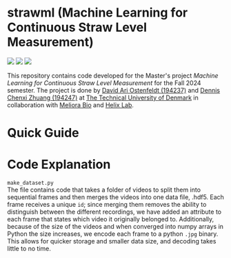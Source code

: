 # strawml (Machine Learning for Continuous Straw Level Measurement)

[<img src="https://img.shields.io/badge/PyTorch-%23EE4C2C.svg?style=for-the-badge&logo=PyTorch&logoColor=white">]()
[<img src="https://img.shields.io/badge/Weights_&_Biases-FFBE00?style=for-the-badge&logo=WeightsAndBiases&logoColor=white">]()
[<img src="https://img.shields.io/badge/Python-FFD43B?style=for-the-badge&logo=python&logoColor=blue">]()

This repository contains code developed for the Master's project _Machine Learning for Continuous Straw Level Measurement_ for the Fall 2024 semester. The project is done by [David Ari Ostenfeldt (194237)](https://www.linkedin.com/in/david-ostenfeldt/) and [Dennis Chenxi Zhuang (194247)](https://www.linkedin.com/in/dennis-chenxi-zhuang/) at [The Technical University of Denmark](https://www.dtu.dk/) in collaboration with [Meliora Bio](https://meliora-bio.com/) and [Helix Lab](https://helixlab.dk/).
# Quick Guide


# Code Explanation
`make_dataset.py`   
The file contains code that takes a folder of videos to split them into sequential frames and then merges the videos into one data file, .hdf5. Each frame receives a unique `id`; since merging them removes the ability to distinguish between the different recordings, we have added an attribute to each frame that states which video it originally belonged to. Additionally, because of the size of the videos and when converged into numpy arrays in Python the size increases, we encode each frame to a python `.jpg` binary. This allows for quicker storage and smaller data size, and decoding takes little to no time.
